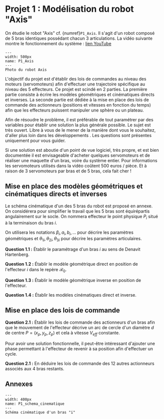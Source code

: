 # Projet 1 : Modélisation du robot "Axis"

On étudie le robot "Axis" cf. {numref}`P1_Axis`. Il s'agit d'un robot composé de 5 bras identiques possédant chacun 3 articulations. La vidéo suivante montre le fonctionnement du système : [lien YouTube](https://www.youtube.com/watch?v=NsFBHqbNKvA)

```{figure} img/Projet1/P1_Axis.jpg
---
width: 500px
name: P1_Axis
--- 
Photo du robot Axis
```

L'objectif du projet est d'établir des lois de commandes au niveau des moteurs (servomoteurs) afin d'effectuer une trajectoire spécifique au niveau des 5 effecteurs. Ce projet est scindé en 2 parties. La première partie consiste à écrire les modèles géométriques et cinématiques directs et inverses. La seconde partie est dédiée à la mise en place des lois de commande des actionneurs (positions et vitesses en fonction du temps) afin que les effecteurs puissent manipuler une sphère ou un plateau.

Afin de résoudre le problème, il est préférable de tout paramétrer par des variables pour établir une solution la plus générale possible. Le sujet est très ouvert. Libre à vous de le mener de la manière dont vous le souhaitez, d'aller plus loin dans les développements . Les questions sont présentes uniquement pour vous guider.

Si une solution est aboutie d'un point de vue logiciel, très propre, et est bien documentée il est envisageable d'acheter quelques servomoteurs et de réaliser une maquette d'un bras, voire du système entier. Pour informations les servomoteurs utilisés dans la vidéo coûtent 500 euros / pièce. Et à raison de 3 servomoteurs par bras et de 5 bras, cela fait cher ! 


## Mise en place des modèles géométriques et cinématiques directs et inverses

Le schéma cinématique d'un des 5 bras du robot est proposé en annexe. On considérera pour simplifier le travail que les 5 bras sont équirépartis angulairement sur le socle. On nommera effecteur le point physique $P_i$ situé à la terminaison du bras $i$.

On utilisera les notations $\beta_i, a_i, b_i, ...$ pour décrire les paramètres géométriques et $\theta_{1i}, \theta_{2i}, \theta_{3i}$ pour décrire les paramètres articulaires.

**Question 1.1 :** Établir le paramétrage d'un bras $i$ au sens de Denavit Hartenberg. 

**Question 1.2 :** Établir le modèle géométrique direct en position de l'effecteur $i$ dans le repère $\mathcal{R}_0$.

**Question 1.3 :** Établir le modèle géométrique inverse en position de l'effecteur.

**Question 1.4 :** Établir les modèles cinématiques direct et inverse.

## Mise en place des lois de commande

**Question 2.1 :** Établir les lois de commande des actionneurs d'un bras afin que le mouvement de l'effecteur décrive un arc de cercle d'un diamètre $d$ de centre $P = (x_p,y_p,z_p)$ et cela à vitesse $V_{eff}$ constante. 

Pour avoir une solution fonctionnelle, il peut-être intéressant d'ajouter une phase permettant à l'effecteur de revenir à sa position afin d'effectuer un cycle.

**Question 2.1 :** En déduire les lois de commande des 12 autres actionneurs associés aux 4 bras restants. 

## Annexes

```{figure} img/Projet1/P1_schema_cinematique.png
---
width: 400px
name: P1_schema_cinematique
--- 
Schéma cinématique d'un bras "i"
```